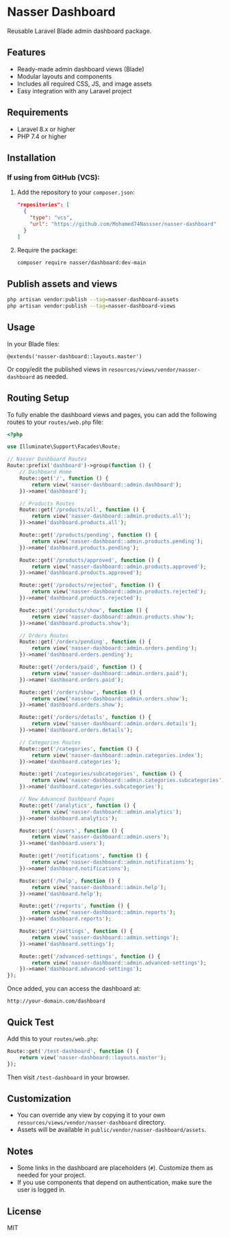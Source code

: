 # Nasser Dashboard

Reusable Laravel Blade admin dashboard package.

## Features
- Ready-made admin dashboard views (Blade)
- Modular layouts and components
- Includes all required CSS, JS, and image assets
- Easy integration with any Laravel project

## Requirements
- Laravel 8.x or higher
- PHP 7.4 or higher

## Installation

### If using from GitHub (VCS):

1. Add the repository to your `composer.json`:
   ```json
   "repositories": [
     {
       "type": "vcs",
       "url": "https://github.com/Mohamed74Nassser/nasser-dashboard"
     }
   ]
   ```

2. Require the package:
   ```bash
   composer require nasser/dashboard:dev-main
   ```

## Publish assets and views

```bash
php artisan vendor:publish --tag=nasser-dashboard-assets
php artisan vendor:publish --tag=nasser-dashboard-views
```

## Usage

In your Blade files:
```blade
@extends('nasser-dashboard::layouts.master')
```
Or copy/edit the published views in `resources/views/vendor/nasser-dashboard` as needed.

## Routing Setup

To fully enable the dashboard views and pages, you can add the following routes to your `routes/web.php` file:

```php
<?php

use Illuminate\Support\Facades\Route;

// Nasser Dashboard Routes
Route::prefix('dashboard')->group(function () {
    // Dashboard Home
    Route::get('/', function () {
        return view('nasser-dashboard::admin.dashboard');
    })->name('dashboard');

    // Products Routes
    Route::get('/products/all', function () {
        return view('nasser-dashboard::admin.products.all');
    })->name('dashboard.products.all');

    Route::get('/products/pending', function () {
        return view('nasser-dashboard::admin.products.pending');
    })->name('dashboard.products.pending');

    Route::get('/products/approved', function () {
        return view('nasser-dashboard::admin.products.approved');
    })->name('dashboard.products.approved');

    Route::get('/products/rejected', function () {
        return view('nasser-dashboard::admin.products.rejected');
    })->name('dashboard.products.rejected');

    Route::get('/products/show', function () {
        return view('nasser-dashboard::admin.products.show');
    })->name('dashboard.products.show');

    // Orders Routes
    Route::get('/orders/pending', function () {
        return view('nasser-dashboard::admin.orders.pending');
    })->name('dashboard.orders.pending');

    Route::get('/orders/paid', function () {
        return view('nasser-dashboard::admin.orders.paid');
    })->name('dashboard.orders.paid');

    Route::get('/orders/show', function () {
        return view('nasser-dashboard::admin.orders.show');
    })->name('dashboard.orders.show');

    Route::get('/orders/details', function () {
        return view('nasser-dashboard::admin.orders.details');
    })->name('dashboard.orders.details');

    // Categories Routes
    Route::get('/categories', function () {
        return view('nasser-dashboard::admin.categories.index');
    })->name('dashboard.categories');

    Route::get('/categories/subcategories', function () {
        return view('nasser-dashboard::admin.categories.subcategories');
    })->name('dashboard.categories.subcategories');

    // New Advanced Dashboard Pages
    Route::get('/analytics', function () {
        return view('nasser-dashboard::admin.analytics');
    })->name('dashboard.analytics');

    Route::get('/users', function () {
        return view('nasser-dashboard::admin.users');
    })->name('dashboard.users');

    Route::get('/notifications', function () {
        return view('nasser-dashboard::admin.notifications');
    })->name('dashboard.notifications');

    Route::get('/help', function () {
        return view('nasser-dashboard::admin.help');
    })->name('dashboard.help');

    Route::get('/reports', function () {
        return view('nasser-dashboard::admin.reports');
    })->name('dashboard.reports');

    Route::get('/settings', function () {
        return view('nasser-dashboard::admin.settings');
    })->name('dashboard.settings');

    Route::get('/advanced-settings', function () {
        return view('nasser-dashboard::admin.advanced-settings');
    })->name('dashboard.advanced-settings');
});
```

Once added, you can access the dashboard at:

```
http://your-domain.com/dashboard
```

## Quick Test

Add this to your `routes/web.php`:
```php
Route::get('/test-dashboard', function () {
    return view('nasser-dashboard::layouts.master');
});
```
Then visit `/test-dashboard` in your browser.

## Customization
- You can override any view by copying it to your own `resources/views/vendor/nasser-dashboard` directory.
- Assets will be available in `public/vendor/nasser-dashboard/assets`.

## Notes
- Some links in the dashboard are placeholders (`#`). Customize them as needed for your project.
- If you use components that depend on authentication, make sure the user is logged in.

## License
MIT
